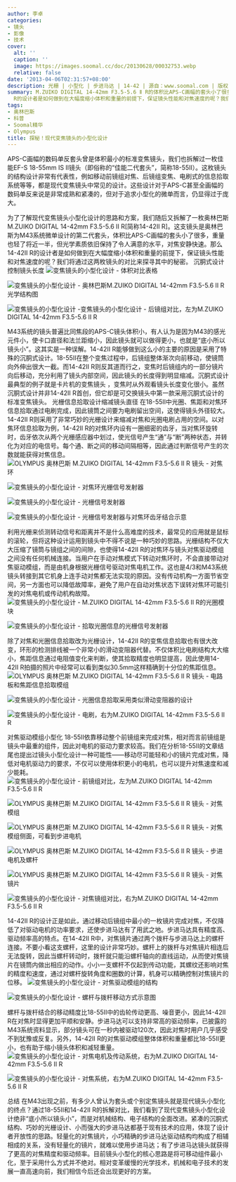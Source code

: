 ```yaml
---
author: 李卓
categories:
- 镜头
- 影像
- 技术
cover:
  alt: ''
  caption: ''
  image: https://images.soomal.cc/doc/20130628/00032753.webp
  relative: false
date: '2013-04-06T02:31:57+08:00'
description: 光栅 | 小型化 | 步进马达 | 14-42 | 源自：www.soomal.com | 版权：原创 |  平均/总评分：09.64/241
summary: M.ZUIKO DIGITAL 14-42mm F3.5-5.6 Ⅱ R的体积比APS-C画幅的套头小了很多，重量也轻了将近一半，但光学素质依旧保持了令人满意的水平。那么14-42Ⅱ
  R的设计者是如何做到在大幅度缩小体积和重量的前提下，保证镜头性能和对焦速度的呢？我们将通过这两枚镜头的对比来探寻其中的秘密。
tags:
- 奥林巴斯
- 科普
- Soomal精华
- Olympus
title: 探秘！现代变焦镜头的小型化设计
---
```


APS-C画幅的数码单反套头曾是体积最小的标准变焦镜头，我们也拆解过一枚佳能EF-S 18-55mm IS Ⅱ镜头（即俗称的“佳能二代套头”，简称18-55Ⅱ）。这枚镜头的结构设计非常有代表性，例如移动前镜组对焦、后镜组变焦、电刷式的信息拾取系统等等，都是现代变焦镜头中常见的设计。这些设计对于APS-C甚至全画幅的数码单反来说是非常成熟和紧凑的，但对于追求小型化的微单而言，仍显得过于庞大。

为了了解现代变焦镜头小型化设计的思路和方案，我们随后又拆解了一枚奥林巴斯M.ZUIKO DIGITAL 14-42mm F3.5-5.6 Ⅱ R[简称14-42Ⅱ R]。这支镜头是奥林巴斯为M43系统微单设计的第二代套头，体积比APS-C画幅的套头小了很多，重量也轻了将近一半，但光学素质依旧保持了令人满意的水平，对焦安静快速。那么14-42Ⅱ R的设计者是如何做到在大幅度缩小体积和重量的前提下，保证镜头性能和对焦速度的呢？我们将通过这两枚镜头的对比来探寻其中的秘密。
沉胴式设计控制镜头长度
![变焦镜头的小型化设计 - 体积对比表格](https://images.soomal.cc/doc/20130405/00029256.webp)




![变焦镜头的小型化设计 - 奥林巴斯M.ZUIKO DIGITAL 14-42mm F3.5-5.6 Ⅱ R光学结构图](https://images.soomal.cc/doc/20130406/00029272.webp)




![变焦镜头的小型化设计 -变焦镜头的小型化设计 - 后镜组对比，左为M.ZUIKO DIGITAL 14-42mm F3.5-5.6 Ⅱ R](https://images.soomal.cc/doc/20130405/00029259.webp)




M43系统的镜头普遍比同焦段的APS-C镜头体积小，有人认为是因为M43的感光元件小，使卡口直径和法兰距缩小，因此镜头就可以做得更小，也就是“底小所以镜头小”。这其实是一种误解。14-42Ⅱ R能够做到这么小的主要的原因是采用了特殊的沉胴式设计。18-55Ⅱ在整个变焦过程中，后镜组整体渐次向前移动，使镜筒向外伸出很大一截。而14-42Ⅱ R则反其道而行之，变焦时后镜组内的一部分镜片向后移动，充分利用了镜头内部空间，因此镜头的长度得到明显缩减。沉胴式设计最典型的例子就是卡片机的变焦镜头 ，变焦时从外观看镜头长度变化很小。虽然沉胴式设计并非14-42Ⅱ R首创，但它却是可交换镜头中第一款采用沉胴式设计的标准变焦镜头。
光栅信息拾取设计缩减镜头直径
在18-55Ⅱ中光圈、焦距和对焦环信息拾取通过电刷完成，因此镜筒之间要为电刷留出空间，这使得镜头外径较大。14-42Ⅱ R则采用了非常巧妙的光栅设计来缩减对焦和光圈电刷占用的空间。以对焦环信息拾取为例，14-42Ⅱ R的对焦环内设有一圈细密的齿牙，当对焦环旋转时，齿牙依次从两个光栅感应器中划过，使光信号产生“通”与“断”两种状态，并转化为对应的电信号。每个通、断之间的移动间隔相等，因此通过判断信号产生的次数就能获得对焦信息。
![OLYMPUS 奥林巴斯 M.ZUIKO DIGITAL 14-42mm F3.5-5.6 Ⅱ R 镜头 - 对焦环](https://images.soomal.cc/doc/20130324/00028886.webp)




![变焦镜头的小型化设计 - 对焦环光栅信号发射器](https://images.soomal.cc/doc/20130405/00029264.webp)




![变焦镜头的小型化设计 - 光栅信号发射器](https://images.soomal.cc/doc/20130406/00029265.webp)




![变焦镜头的小型化设计 - 光栅信号发射器与对焦环齿牙结合示意](https://images.soomal.cc/doc/20130406/00029266.webp)




利用光栅来侦测转动信号和距离并不是什么高难度的技术，最常见的应用就是鼠标的滚轮，但将这种设计运用到镜头中不得不说是一种巧妙的思路。光栅结构不仅大大压缩了镜筒与镜组之间的间隙，也使得14-42Ⅱ R的对焦环与镜头对焦驱动模组之间没有任何机械连接。当用户在手动对焦模式下转动对焦环时，不会直接带动对焦驱动模组，而是由机身根据光栅信号驱动对焦电机工作。这也是4/3和M43系统镜头转接到其它机身上连手动对焦都无法实现的原因。没有传动机构一方面节省空间，另一方面也可以降低故障率，避免了用户在自动对焦状态下误转对焦环可能引发的对焦电机或传动机构故障。
![变焦镜头的小型化设计 - M.ZUIKO DIGITAL 14-42mm F3.5-5.6 Ⅱ R的光圈模块](https://images.soomal.cc/doc/20130406/00029267.webp)




![变焦镜头的小型化设计 - 拾取光圈信息的光栅信号发射器](https://images.soomal.cc/doc/20130406/00029268.webp)




除了对焦和光圈信息拾取改为光栅设计，14-42Ⅱ R的变焦信息拾取也有很大改变，环形的检测排线被一个非常小的滑动变阻器代替。不仅体积比电刷结构大大缩小，焦距信息通过电阻值变化来判断，使其拾取精度也明显提高，因此使用14-42Ⅱ R拍摄的照片中经常可以看到类似30.5mm这样精确到十分位的焦距信息。
![OLYMPUS 奥林巴斯 M.ZUIKO DIGITAL 14-42mm F3.5-5.6 Ⅱ R 镜头 - 电路板和焦距信息拾取模组](https://images.soomal.cc/doc/20130324/00028873.webp)




![变焦镜头的小型化设计 - 光圈信息拾取采用类似滑动变阻器的设计](https://images.soomal.cc/doc/20130406/00029269.webp)




![变焦镜头的小型化设计 - 电刷，右为M.ZUIKO DIGITAL 14-42mm F3.5-5.6 Ⅱ R](https://images.soomal.cc/doc/20130405/00029260.webp)




对焦驱动模组小型化
18-55Ⅱ依靠移动整个前镜组来完成对焦，相对而言前镜组是镜头中最重的组件，因此对电机的驱动力要求较高。我们在分析18-55Ⅱ的文章结尾也提出过镜头小型化设计一种可能性――移动尽可能轻和小的镜片完成对焦，降低对电机驱动力的要求，不仅可以使用体积更小的电机，也可以提升对焦速度和减少能耗。
![变焦镜头的小型化设计 - 前镜组对比，左为M.ZUIKO DIGITAL 14-42mm F3.5-5.6 Ⅱ R](https://images.soomal.cc/doc/20130405/00029257.webp)




![OLYMPUS 奥林巴斯 M.ZUIKO DIGITAL 14-42mm F3.5-5.6 Ⅱ R 镜头 - 对焦模组](https://images.soomal.cc/doc/20130324/00028880.webp)




![OLYMPUS 奥林巴斯 M.ZUIKO DIGITAL 14-42mm F3.5-5.6 Ⅱ R 镜头 - 对焦模组侧面，可看到步进电机](https://images.soomal.cc/doc/20130324/00028881.webp)




![OLYMPUS 奥林巴斯 M.ZUIKO DIGITAL 14-42mm F3.5-5.6 Ⅱ R 镜头 - 步进电机及螺杆](https://images.soomal.cc/doc/20130324/00028882.webp)




![OLYMPUS 奥林巴斯 M.ZUIKO DIGITAL 14-42mm F3.5-5.6 Ⅱ R 镜头 - 对焦镜片](https://images.soomal.cc/doc/20130324/00028883.webp)




![变焦镜头的小型化设计 - 对焦镜组对比，右为M.ZUIKO DIGITAL 14-42mm F3.5-5.6 Ⅱ R](https://images.soomal.cc/doc/20130405/00029261.webp)




14-42Ⅱ R的设计正是如此，通过移动后镜组中最小的一枚镜片完成对焦，不仅降低了对驱动电机的功率要求，还使步进马达有了用武之地。步进马达具有精度高、驱动频率高的特点。在14-42Ⅱ R中，对焦镜片通过两个拨杆与步进马达上的螺杆连接。不要小看这支螺杆，这里的设计非常巧妙。螺杆上的拨杆与对焦镜片相连后无法旋转，因此当螺杆转动时，拨杆就只能沿螺杆轴向的直线运动，从而使对焦镜片在镜筒内做出相应的动作。小小一支螺杆不仅起到传动功能，其螺纹还影响对焦的精度和速度，通过对螺杆旋转角度和圈数的计算，机身可以精确控制对焦镜片的位移。
![变焦镜头的小型化设计 - 对焦驱动模组的结构](https://images.soomal.cc/doc/20130406/00029270.webp)




![变焦镜头的小型化设计 - 螺杆与拨杆移动方式示意图](https://images.soomal.cc/doc/20130406/00029271.webp)




螺杆与拨杆结合的移动精度比18-55Ⅱ中的齿轮传动更高、噪音更小，因此14-42Ⅱ R在对焦时显得更加平顺和安静。步进马达可以支持非常高的驱动频率，已披露的M43系统资料显示，部分镜头可在一秒内被驱动120次，因此对焦时用户几乎感受不到犹豫或反复。另外，14-42Ⅱ R的对焦驱动模组整体体积和重量都比18-55Ⅱ更小，也有助于缩小镜头体积和减轻重量。
![变焦镜头的小型化设计 - 对焦电机及传动系统，右为M.ZUIKO DIGITAL 14-42mm F3.5-5.6 Ⅱ R](https://images.soomal.cc/doc/20130405/00029262.webp)




![变焦镜头的小型化设计 - 对焦系统，右为M.ZUIKO DIGITAL 14-42mm F3.5-5.6 Ⅱ R](https://images.soomal.cc/doc/20130405/00029263.webp)




总结
在M43出现之前，有多少人曾认为套头或个别定焦镜头就是现代镜头小型化的终点？通过18-55Ⅱ和14-42Ⅱ R的拆解对比，我们看到了现代变焦镜头小型化设计绝非“底小所以镜头小”，而是对机械结构、电子结构的全面改进。紧凑的沉胴式结构、巧妙的光栅设计、小而强大的步进马达都基于现有技术的应用，体现了设计者开放性的思路。轻量化的对焦镜片，小巧精确的步进马达驱动结构均构成了相辅相成的关系，没有轻量化的镜片，就难以使用步进马达；有了步进马达镜头就获得了更高的对焦精度和驱动频率。目前镜头小型化的核心思路是将可移动组件最小化，至于采用什么方式并不绝对。相对变革缓慢的光学技术，机械和电子技术的发展一直高速向前，我们相信今后还会出现更好的方案。
